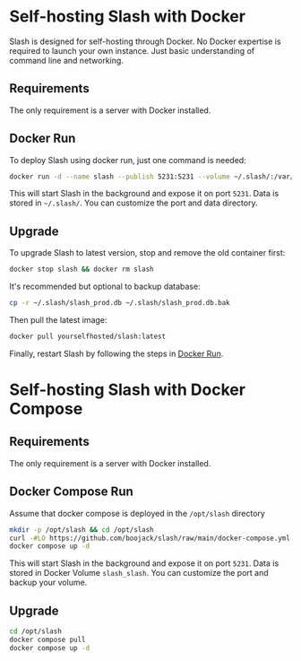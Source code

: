 # Self-hosting Slash with Docker

Slash is designed for self-hosting through Docker. No Docker expertise is required to launch your own instance. Just basic understanding of command line and networking.

## Requirements

The only requirement is a server with Docker installed.

## Docker Run

To deploy Slash using docker run, just one command is needed:

```bash
docker run -d --name slash --publish 5231:5231 --volume ~/.slash/:/var/opt/slash yourselfhosted/slash:latest
```

This will start Slash in the background and expose it on port `5231`. Data is stored in `~/.slash/`. You can customize the port and data directory.

## Upgrade

To upgrade Slash to latest version, stop and remove the old container first:

```bash
docker stop slash && docker rm slash
```

It's recommended but optional to backup database:

```bash
cp -r ~/.slash/slash_prod.db ~/.slash/slash_prod.db.bak
```

Then pull the latest image:

```bash
docker pull yourselfhosted/slash:latest
```

Finally, restart Slash by following the steps in [Docker Run](#docker-run).

# Self-hosting Slash with Docker Compose

## Requirements

The only requirement is a server with Docker installed.

## Docker Compose Run

Assume that docker compose is deployed in the `/opt/slash` directory

```bash
mkdir -p /opt/slash && cd /opt/slash
curl -#LO https://github.com/boojack/slash/raw/main/docker-compose.yml
docker compose up -d
```
This will start Slash in the background and expose it on port `5231`. Data is stored in Docker Volume `slash_slash`. You can customize the port and backup your volume.

## Upgrade

```bash
cd /opt/slash
docker compose pull
docker compose up -d
```